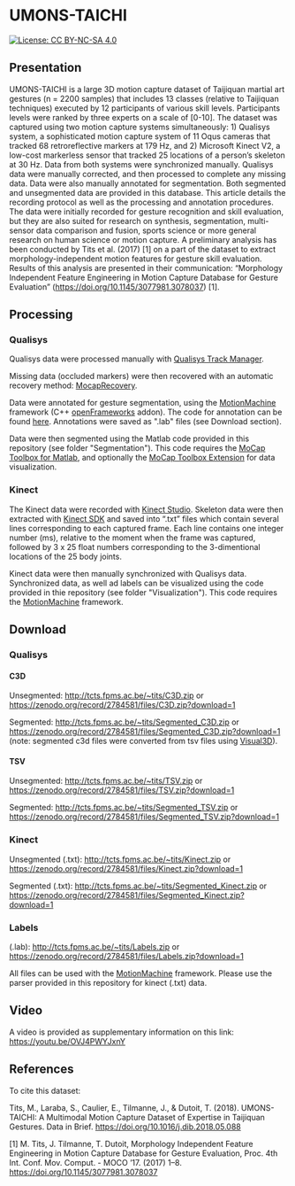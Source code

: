 # UMONS-TAICHI
[![License: CC BY-NC-SA 4.0](https://img.shields.io/badge/License-CC%20BY--NC--SA%204.0-lightgrey.svg)](https://creativecommons.org/licenses/by-nc-sa/4.0/)
## Presentation
UMONS-TAICHI is a large 3D motion capture dataset of Taijiquan martial art gestures (n = 2200 samples) that includes 13 classes (relative to Taijiquan techniques) executed by 12 participants of various skill levels. Participants levels were ranked by three experts on a scale of [0-10]. The dataset was captured using two motion capture systems simultaneously: 1) Qualisys system, a sophisticated motion capture system of 11 Oqus cameras that tracked 68 retroreflective markers at 179 Hz, and 2) Microsoft Kinect V2, a low-cost markerless sensor that tracked 25 locations of a person’s skeleton at 30 Hz. Data from both systems were synchronized manually. Qualisys data were manually corrected, and then processed to complete any missing data. Data were also manually annotated for segmentation. Both segmented and unsegmented data are provided in this database. This article details the recording protocol as well as the processing and annotation procedures. The data were initially recorded for gesture recognition and skill evaluation, but they are also suited for research on synthesis, segmentation, multi-sensor data comparison and fusion, sports science or more general research on human science or motion capture. A preliminary analysis has been conducted by Tits et al. (2017) [1] on a part of the dataset to extract morphology-independent motion features for gesture skill evaluation. Results of this analysis are presented in their communication: “Morphology Independent Feature Engineering in Motion Capture Database for Gesture Evaluation” (https://doi.org/10.1145/3077981.3078037) [1].

## Processing
### Qualisys
Qualisys data were processed manually with [Qualisys Track Manager](http://www.qualisys.com/software/qualisys-track-manager/).

Missing data (occluded markers) were then recovered with an automatic recovery method: [MocapRecovery](https://github.com/titsitits/MocapRecovery).

Data were annotated for gesture segmentation, using the [MotionMachine](https://github.com/numediart/ofxMotionMachine) framework (C++ [openFrameworks](http://openframeworks.cc/) addon). The code for annotation can be found [here](https://github.com/numediart/ofxMotionMachine/tree/master/mmTutorial_4_Annotation). Annotations were saved as ".lab" files (see Download section).

Data were then segmented using the Matlab code provided in this repository (see folder "Segmentation"). This code requires the [MoCap Toolbox for Matlab](https://www.jyu.fi/hytk/fi/laitokset/mutku/en/research/materials/mocaptoolbox/), and optionally the [MoCap Toolbox Extension](https://github.com/titsitits/MocapRecovery/tree/master/MoCapToolboxExtension) for data visualization.

### Kinect

The Kinect data were recorded with [Kinect Studio](https://msdn.microsoft.com/en-us/library/hh855389.aspx). Skeleton data were then extracted with [Kinect SDK](https://www.microsoft.com/en-us/download/details.aspx?id=44561) and saved into “.txt” files which contain several lines corresponding to each captured frame. Each line contains one integer number (ms), relative to the moment when the frame was captured, followed by 3 x 25 float numbers corresponding to the 3-dimentional locations of the 25 body joints.

Kinect data were then manually synchronized with Qualisys data. Synchronized data, as well ad labels can be visualized using the code provided in thie repository (see folder "Visualization"). This code requires the [MotionMachine](https://github.com/numediart/ofxMotionMachine) framework.

## Download

### Qualisys
#### C3D
Unsegmented: http://tcts.fpms.ac.be/~tits/C3D.zip or https://zenodo.org/record/2784581/files/C3D.zip?download=1

Segmented: http://tcts.fpms.ac.be/~tits/Segmented_C3D.zip or https://zenodo.org/record/2784581/files/Segmented_C3D.zip?download=1
(note: segmented c3d files were converted from tsv files using [Visual3D](http://www2.c-motion.com/products/visual3d/)).

#### TSV
Unsegmented: http://tcts.fpms.ac.be/~tits/TSV.zip or https://zenodo.org/record/2784581/files/TSV.zip?download=1

Segmented: http://tcts.fpms.ac.be/~tits/Segmented_TSV.zip or https://zenodo.org/record/2784581/files/Segmented_TSV.zip?download=1

### Kinect
Unsegmented (.txt): http://tcts.fpms.ac.be/~tits/Kinect.zip or https://zenodo.org/record/2784581/files/Kinect.zip?download=1

Segmented (.txt): http://tcts.fpms.ac.be/~tits/Segmented_Kinect.zip or https://zenodo.org/record/2784581/files/Segmented_Kinect.zip?download=1

### Labels
(.lab):  http://tcts.fpms.ac.be/~tits/Labels.zip or https://zenodo.org/record/2784581/files/Labels.zip?download=1



All files can be used with the [MotionMachine](https://github.com/numediart/ofxMotionMachine) framework. Please use the parser provided in this repository for kinect (.txt) data.

## Video

A video is provided as supplementary information on this link: https://youtu.be/OVJ4PWYJxnY

## References
To cite this dataset:

Tits, M., Laraba, S., Caulier, E., Tilmanne, J., & Dutoit, T. (2018). UMONS-TAICHI: A Multimodal Motion Capture Dataset of Expertise in Taijiquan Gestures. Data in Brief. https://doi.org/10.1016/j.dib.2018.05.088

[1]	M. Tits, J. Tilmanne, T. Dutoit, Morphology Independent Feature Engineering in Motion Capture Database for Gesture Evaluation, Proc. 4th Int. Conf. Mov. Comput.  - MOCO ’17. (2017) 1–8. https://doi.org/10.1145/3077981.3078037 
